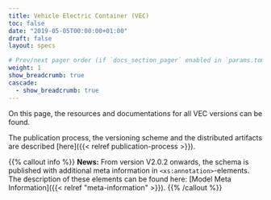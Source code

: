 ```yaml
---
title: Vehicle Electric Container (VEC)
toc: false
date: "2019-05-05T00:00:00+01:00"
draft: false
layout: specs

# Prev/next pager order (if `docs_section_pager` enabled in `params.toml`)
weight: 1
show_breadcrumb: true
cascade:
  - show_breadcrumb: true
---
```


On this page, the resources and documentations for all VEC versions can be found.

The publication process, the versioning scheme and the distributed artifacts are described [here]({{< relref publication-process >}}).

{{% callout info %}}
**News:** From version V2.0.2 onwards, the schema is published with additional meta information in `<xs:annotation>`-elements. 
The description of these elements can be found here: [Model Meta Information]({{< relref "meta-information" >}}).
{{% /callout %}}